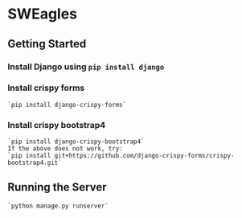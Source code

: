 # SWEagles

## Getting Started

### Install Django using `pip install django`
### Install crispy forms
	`pip install django-crispy-forms`
### Install crispy bootstrap4
	`pip install django-crispy-bootstrap4`
    If the above does not work, try:
    `pip install git+https://github.com/django-crispy-forms/crispy-bootstrap4.git`

## Running the Server
    `python manage.py runserver`

